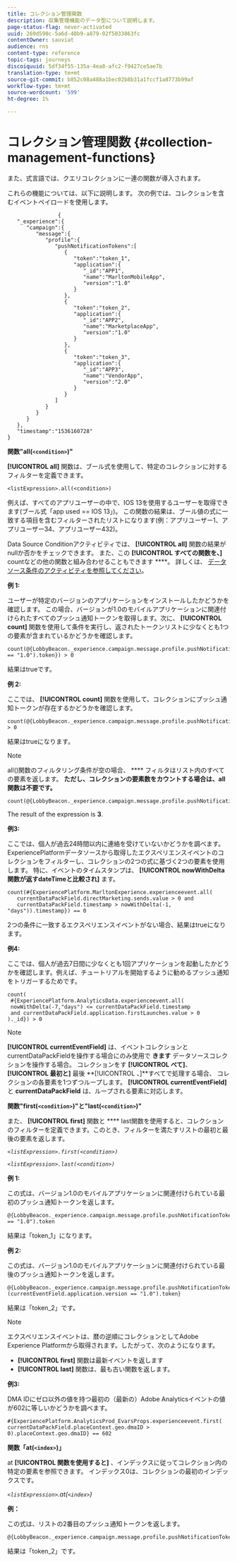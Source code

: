 ```yaml
---
title: コレクション管理関数
description: 収集管理機能のデータ型について説明します。
page-status-flag: never-activated
uuid: 269d590c-5a6d-40b9-a879-02f5033863fc
contentOwner: sauviat
audience: rns
content-type: reference
topic-tags: journeys
discoiquuid: 5df34f55-135a-4ea8-afc2-f9427ce5ae7b
translation-type: tm+mt
source-git-commit: b852c08a488a1bec02b8b31a1fccf1a8773b99af
workflow-type: tm+mt
source-wordcount: '599'
ht-degree: 1%

---
```



# コレクション管理関数 {#collection-management-functions}

また、式言語では、クエリコレクションに一連の関数が導入されます。

これらの機能については、以下に説明します。 次の例では、コレクションを含むイベントペイロードを使用します。

```
                { 
   "_experience":{ 
      "campaign":{ 
         "message":{ 
            "profile":{ 
               "pushNotificationTokens":[ 
                  { 
                     "token":"token_1",
                     "application":{ 
                        "_id":"APP1",
                        "name":"MarltonMobileApp",
                        "version":"1.0"
                     }
                  },
                  { 
                     "token":"token_2",
                     "application":{ 
                        "_id":"APP2",
                        "name":"MarketplaceApp",
                        "version":"1.0"
                     }
                  },
                  { 
                     "token":"token_3",
                     "application":{ 
                        "_id":"APP3",
                        "name":"VendorApp",
                        "version":"2.0"
                     }
                  }
               ]
            }
         }
      }
   },
   "timestamp":"1536160728"
}
```

**関数&quot;all(`<condition>`)&quot;**

**[!UICONTROL all]** 関数は、ブール式を使用して、特定のコレクションに対するフィルターを定義できます。

```
<listExpression>.all(<condition>)
```

例えば、すべてのアプリユーザーの中で、IOS 13を使用するユーザーを取得できます(ブール式「app used == IOS 13」)。 この関数の結果は、ブール値の式に一致する項目を含むフィルターされたリストになります(例：アプリユーザー1、アプリユーザー34、アプリユーザー432)。

Data Source Conditionアクティビティでは、 **[!UICONTROL all]** 関数の結果がnullか否かをチェックできます。 また、この **[!UICONTROL すべての関数を、]** countなどの他の関数と組み合わせることもできます ****。 詳しくは、 [データソース条件のアクティビティを参照してください](../building-journeys/condition-activity.md#data_source_condition)。

**例 1:**

ユーザーが特定のバージョンのアプリケーションをインストールしたかどうかを確認します。 この場合、バージョンが1.0のモバイルアプリケーションに関連付けられたすべてのプッシュ通知トークンを取得します。次に、 **[!UICONTROL count]** 関数を使用して条件を実行し、返されたトークンリストに少なくとも1つの要素が含まれているかどうかを確認します。

```
count(@{LobbyBeacon._experience.campaign.message.profile.pushNotificationTokens.all(currentEventField.application.version == "1.0").token}) > 0
```

結果はtrueです。

**例 2:**

ここでは、 **[!UICONTROL count]** 関数を使用して、コレクションにプッシュ通知トークンが存在するかどうかを確認します。

```
count(@{LobbyBeacon._experience.campaign.message.profile.pushNotificationTokens.all().token}) > 0
```

結果はtrueになります。

<!--Alternatively, you can check if there is no token in the collection:

   ```
   count(@{LobbyBeacon._experience.campaign.message.profile.pushNotificationTokens.all().token}) == 0
   ```

The result will be false.

Here we use the count function in a condition to count the number of push notification tokens in the event.

`count(@{LobbyBeacon._experience.campaign.message.profile.pushNotificationTokens.all().token})`

The result is true.

Note that when the condition in the **all()** function is empty, the filter will return all the elements in the list. Hence, the expression above is equivalent to:

`count(@{LobbyBeacon._experience.campaign.message.profile.pushNotificationTokens.application.name})`

In both cases, the result of the expression is **3**.

A query of experience events recorded on the Adobe Experience Platform may or may not include the current event that triggered the current Journey. This will depend on the relative processing time with which [!DNL Journey Orchestration] sees an event and started evaluating conditions, versus the time it takes for that event to be ingested into the Adobe Experience Platform. For example, when using the .all() syntax to query experience events from the Adobe Experience Platform, we recommend enforcing the exclusion of the current event (by requiring an
earlier timestamp) in order to only consider prior events.-->

>[!NOTE]
>
>all()関数のフィルタリング条件が空の場合、 **** フィルタはリスト内のすべての要素を返します。 **ただし、コレクションの要素数をカウントする場合は、all関数は不要です。**


```
count(@{LobbyBeacon._experience.campaign.message.profile.pushNotificationTokens.token})
```

The result of the expression is **3**.

**例3:**

ここでは、個人が過去24時間以内に連絡を受けていないかどうかを調べます。 ExperiencePlatformデータソースから取得したエクスペリエンスイベントのコレクションをフィルターし、コレクションの2つの式に基づく2つの要素を使用します。 特に、イベントのタイムスタンプは、 **[!UICONTROL nowWithDelta関数が返すdateTimeと比較され]** ます。

```
count(#{ExperiencePlatform.MarltonExperience.experienceevent.all(
   currentDataPackField.directMarketing.sends.value > 0 and
   currentDataPackField.timestamp > nowWithDelta(-1, "days")).timestamp}) == 0
```

2つの条件に一致するエクスペリエンスイベントがない場合、結果はtrueになります。

**例4:**

ここでは、個人が過去7日間に少なくとも1回アプリケーションを起動したかどうかを確認します。例えば、チュートリアルを開始するように勧めるプッシュ通知をトリガーするためです。

```
count(
 #{ExperiencePlatform.AnalyticsData.experienceevent.all(
 nowWithDelta(-7,"days") <= currentDataPackField.timestamp
 and currentDataPackField.application.firstLaunches.value > 0
)._id}) > 0
```

<!--**"All + Count" example 4:** here we use the count function in a boolean expression to see if there is push notification tokens in the collection.

`count(@{LobbyBeacon._experience.campaign.message.profile.pushNotificationTokens.all().application.name}) > 0`

The result will be:

`true`

Alternatively, you can check if there is NO token in the collection:

`count(@{LobbyBeacon._experience.campaign.message.profile.pushNotificationTokens.all().application.name}) =0`

The result will be:

`false`-->

>[!NOTE]
>
>**[!UICONTROL currentEventField]** は、イベントコレクションとcurrentDataPackFieldを操作する場合にのみ使用で **きます**
>データソースコレクションを操作する場合。 コレクションをす **[!UICONTROL べて]**、 **[!UICONTROL 最初と]** 最後 **[!UICONTROL 、]**すべてで処理する場合、
>コレクションの各要素を1つずつループします。 **[!UICONTROL currentEventField]** と **currentDataPackField**
>は、ループされる要素に対応します。

**関数&quot;first(`<condition>`)&quot;と&quot;last(`<condition>`)&quot;**

また、 **[!UICONTROL first]** 関数と **** last関数を使用すると、コレクションのフィルターを定義できます。このとき、フィルターを満たすリストの最初と最後の要素を返します。

_`<listExpression>.first(<condition>)`_

_`<listExpression>.last(<condition>)`_

**例 1:**

この式は、バージョン1.0のモバイルアプリケーションに関連付けられている最初のプッシュ通知トークンを返します。

```
@{LobbyBeacon._experience.campaign.message.profile.pushNotificationTokens.first(currentEventField.application.version == "1.0").token
```

結果は「token_1」になります。

**例 2:**

この式は、バージョン1.0のモバイルアプリケーションに関連付けられている最後のプッシュ通知トークンを返します。

```
@{LobbyBeacon._experience.campaign.message.profile.pushNotificationTokens.last&#8203;(currentEventField.application.version == "1.0").token}
```

結果は「token_2」です。

>[!NOTE]
>
>エクスペリエンスイベントは、暦の逆順にコレクションとしてAdobe Experience Platformから取得されます。したがって、次のようになります。
>* **[!UICONTROL first]** 関数は最新イベントを返します
>* **[!UICONTROL last]** 関数は、最も古い関数を返します。


**例3:**

DMA IDにゼロ以外の値を持つ最初の（最新の）Adobe Analyticsイベントの値が602に等しいかどうかを調べます。

```
#{ExperiencePlatform.AnalyticsProd_EvarsProps.experienceevent.first(
currentDataPackField.placeContext.geo.dmaID > 0).placeContext.geo.dmaID} == 602
```

**関数「at(`<index>`)」**

at **[!UICONTROL 関数を使用すると]** 、インデックスに従ってコレクション内の特定の要素を参照できます。
インデックス0は、コレクションの最初のインデックスです。

_`<listExpression>`.at(`<index>`)_

**例：**

この式は、リストの2番目のプッシュ通知トークンを返します。

```
@{LobbyBeacon._experience.campaign.message.profile.pushNotificationTokens.at(1).token}
```

結果は「token_2」です。